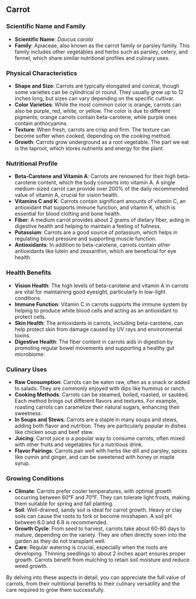 ## Carrot

### Scientific Name and Family

- **Scientific Name**: *Daucus carota*
- **Family**: Apiaceae, also known as the carrot family or parsley family. This family includes other vegetables and herbs such as parsley, celery, and fennel, which share similar nutritional profiles and culinary uses.

### Physical Characteristics

- **Shape and Size**: Carrots are typically elongated and conical, though some varieties can be cylindrical or round. They usually grow up to 12 inches long, but sizes can vary depending on the specific cultivar.
- **Color Varieties**: While the most common color is orange, carrots can also be purple, red, white, or yellow. The color is due to different pigments; orange carrots contain beta-carotene, while purple ones contain anthocyanins.
- **Texture**: When fresh, carrots are crisp and firm. The texture can become softer when cooked, depending on the cooking method.
- **Growth**: Carrots grow underground as a root vegetable. The part we eat is the taproot, which stores nutrients and energy for the plant.

### Nutritional Profile

- **Beta-Carotene and Vitamin A**: Carrots are renowned for their high beta-carotene content, which the body converts into vitamin A. A single medium-sized carrot can provide over 200% of the daily recommended value of vitamin A, crucial for vision health.
- **Vitamins C and K**: Carrots contain significant amounts of vitamin C, an antioxidant that supports immune function, and vitamin K, which is essential for blood clotting and bone health.
- **Fiber**: A medium carrot provides about 2 grams of dietary fiber, aiding in digestive health and helping to maintain a feeling of fullness.
- **Potassium**: Carrots are a good source of potassium, which helps in regulating blood pressure and supporting muscle function.
- **Antioxidants**: In addition to beta-carotene, carrots contain other antioxidants like lutein and zeaxanthin, which are beneficial for eye health.

### Health Benefits

- **Vision Health**: The high levels of beta-carotene and vitamin A in carrots are vital for maintaining good eyesight, particularly in low-light conditions.
- **Immune Function**: Vitamin C in carrots supports the immune system by helping to produce white blood cells and acting as an antioxidant to protect cells.
- **Skin Health**: The antioxidants in carrots, including beta-carotene, can help protect skin from damage caused by UV rays and environmental toxins.
- **Digestive Health**: The fiber content in carrots aids in digestion by promoting regular bowel movements and supporting a healthy gut microbiome.

### Culinary Uses

- **Raw Consumption**: Carrots can be eaten raw, often as a snack or added to salads. They are commonly enjoyed with dips like hummus or ranch.
- **Cooking Methods**: Carrots can be steamed, boiled, roasted, or sautéed. Each method brings out different flavors and textures. For example, roasting carrots can caramelize their natural sugars, enhancing their sweetness.
- **In Soups and Stews**: Carrots are a staple in many soups and stews, adding both flavor and nutrition. They are particularly popular in dishes like chicken soup and beef stew.
- **Juicing**: Carrot juice is a popular way to consume carrots, often mixed with other fruits and vegetables for a nutritious drink.
- **Flavor Pairings**: Carrots pair well with herbs like dill and parsley, spices like cumin and ginger, and can be sweetened with honey or maple syrup.

### Growing Conditions

- **Climate**: Carrots prefer cooler temperatures, with optimal growth occurring between 60°F and 70°F. They can tolerate light frosts, making them suitable for spring and fall planting.
- **Soil**: Well-drained, sandy soil is ideal for carrot growth. Heavy or clay soils can cause the roots to fork or become misshapen. A soil pH between 6.0 and 6.8 is recommended.
- **Growth Cycle**: From seed to harvest, carrots take about 60-80 days to mature, depending on the variety. They are often directly sown into the garden as they do not transplant well.
- **Care**: Regular watering is crucial, especially when the roots are developing. Thinning seedlings to about 2 inches apart ensures proper growth. Carrots benefit from mulching to retain soil moisture and reduce weed growth.

By delving into these aspects in detail, you can appreciate the full value of carrots, from their nutritional benefits to their culinary versatility and the care required to grow them successfully.

